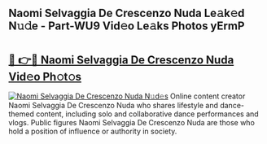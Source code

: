 ## Naomi Selvaggia De Crescenzo Nuda Le𝚊k𝚎d N𝚞𝚍e - Part-WU9 Vid𝚎o Le𝚊ks Photos yErmP

# <h2><a href="http://fbbgn6a.evod.top/?m=Naomi+Selvaggia+De+Crescenzo+Nuda">🔗 👉🔴 Naomi Selvaggia De Crescenzo Nuda Vid𝚎o Ph𝚘t𝚘s</a></h2>

[![Naomi Selvaggia De Crescenzo Nuda N𝚞d𝚎s](https://i.imgur.com/8V9OHl7.gif)](http://fbbgn6a.evod.top/?m=Naomi+Selvaggia+De+Crescenzo+Nuda)
Online content creator Naomi Selvaggia De Crescenzo Nuda who shares lifestyle and dance-themed content, including solo and collaborative dance performances and vlogs. Public figures Naomi Selvaggia De Crescenzo Nuda are those who hold a position of influence or authority in society. 
